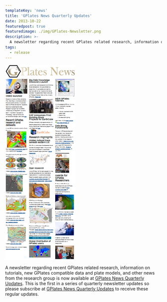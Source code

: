 ```yaml
---
templateKey: 'news'
title: 'GPlates News Quarterly Updates'
date: 2013-10-22
featuredpost: true
featuredimage: ./img/GPlates-Newsletter.png
description: >-
  A newsletter regarding recent GPlates related research, information on tutorials, new GPlates compatible data and plate models.
tags:
  - release
---
```


[![GPlates News Quarterly Updates](./img/GPlates-Newsletter.png)](http://www.earthbyte.org/gplates-newsletter/)

A newsletter regarding recent GPlates related research, information on tutorials, new GPlates compatible data and plate models, and other news from the research group is now available at [GPlates News Quarterly Updates](https://www.earthbyte.org/gplates-newsletter/). This is the first in a series of quarterly newsletter updates so please subscribe at [GPlates News Quarterly Updates](https://www.earthbyte.org/gplates-newsletter/) to receive these regular updates.

